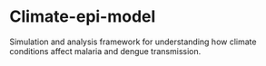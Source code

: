 # Climate-epi-model
Simulation and analysis framework for understanding how climate conditions affect malaria and dengue transmission.
